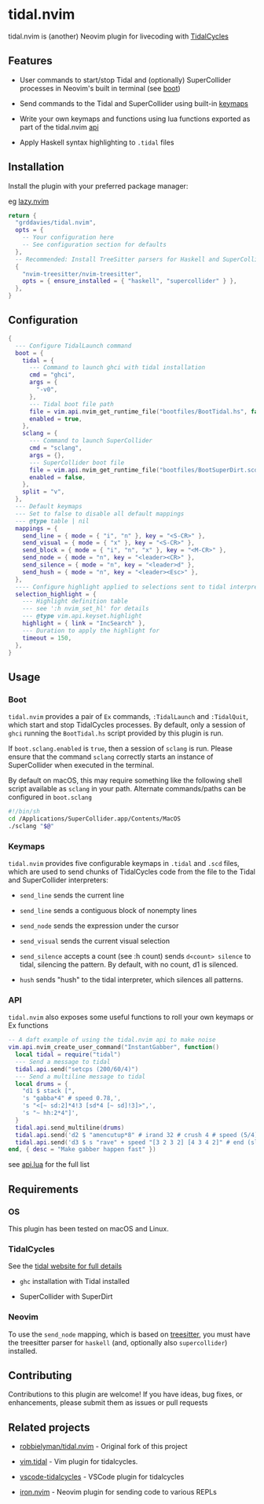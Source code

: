 # tidal.nvim

tidal.nvim is (another) Neovim plugin for livecoding with [TidalCycles](https://tidalcycles.org)

## Features

- User commands to start/stop Tidal and (optionally) SuperCollider processes in
  Neovim's built in terminal (see [boot](#boot))

- Send commands to the Tidal and SuperCollider using built-in [keymaps](#keymaps)

- Write your own keymaps and functions using lua functions exported as part of
  the tidal.nvim [api](#api)

- Apply Haskell syntax highlighting to `.tidal` files

## Installation

Install the plugin with your preferred package manager:

eg [lazy.nvim](https://github.com/folke/lazy.nvim)

```lua
return {
  "grddavies/tidal.nvim",
  opts = {
    -- Your configuration here
    -- See configuration section for defaults
  },
  -- Recommended: Install TreeSitter parsers for Haskell and SuperCollider
  {
    "nvim-treesitter/nvim-treesitter",
    opts = { ensure_installed = { "haskell", "supercollider" } },
  },
}
```

## Configuration

```lua
{
  --- Configure TidalLaunch command
  boot = {
    tidal = {
      --- Command to launch ghci with tidal installation
      cmd = "ghci",
      args = {
        "-v0",
      },
      --- Tidal boot file path
      file = vim.api.nvim_get_runtime_file("bootfiles/BootTidal.hs", false)[1],
      enabled = true,
    },
    sclang = {
      --- Command to launch SuperCollider
      cmd = "sclang",
      args = {},
      --- SuperCollider boot file
      file = vim.api.nvim_get_runtime_file("bootfiles/BootSuperDirt.scd", false)[1],
      enabled = false,
    },
    split = "v",
  },
  --- Default keymaps
  --- Set to false to disable all default mappings
  --- @type table | nil
  mappings = {
    send_line = { mode = { "i", "n" }, key = "<S-CR>" },
    send_visual = { mode = { "x" }, key = "<S-CR>" },
    send_block = { mode = { "i", "n", "x" }, key = "<M-CR>" },
    send_node = { mode = "n", key = "<leader><CR>" },
    send_silence = { mode = "n", key = "<leader>d" },
    send_hush = { mode = "n", key = "<leader><Esc>" },
  },
  ---- Configure highlight applied to selections sent to tidal interpreter
  selection_highlight = {
    --- Highlight definition table
    --- see ':h nvim_set_hl' for details
    --- @type vim.api.keyset.highlight
    highlight = { link = "IncSearch" },
    --- Duration to apply the highlight for
    timeout = 150,
  },
}
```

## Usage

### Boot

`tidal.nvim` provides a pair of `Ex` commands, `:TidalLaunch` and `:TidalQuit`,
which start and stop TidalCycles processes. By default, only a session of
`ghci` running the `BootTidal.hs` script provided by this plugin is run.

If `boot.sclang.enabled` is `true`, then a session of `sclang` is run. Please
ensure that the command `sclang` correctly starts an instance of SuperCollider
when executed in the terminal.

By default on macOS, this may require something like the following shell script
available as `sclang` in your path. Alternate commands/paths can be configured
in `boot.sclang`

```sh
#!/bin/sh
cd /Applications/SuperCollider.app/Contents/MacOS
./sclang "$@"
```

### Keymaps

`tidal.nvim` provides five configurable keymaps in `.tidal` and `.scd` files,
which are used to send chunks of TidalCycles code from the file to the Tidal
and SuperCollider interpreters:

- `send_line` sends the current line

- `send_line` sends a contiguous block of nonempty lines

- `send_node` sends the expression under the cursor

- `send_visual` sends the current visual selection

- `send_silence` accepts a count (see :h count) sends `d<count> silence` to
  tidal, silencing the pattern. By default, with no count, d1 is silenced.

- `hush` sends "hush" to the tidal interpreter, which silences all patterns.

### API

`tidal.nvim` also exposes some useful functions to roll your own keymaps or Ex functions

```lua
-- A daft example of using the tidal.nvim api to make noise
vim.api.nvim_create_user_command("InstantGabber", function()
  local tidal = require("tidal")
  --- Send a message to tidal
  tidal.api.send("setcps (200/60/4)")
  --- Send a multiline message to tidal
  local drums = {
    "d1 $ stack [",
    's "gabba*4" # speed 0.78,',
    's "<[~ sd:2]*4!3 [sd*4 [~ sd]!3]>",',
    's "~ hh:2*4"]',
  }
  tidal.api.send_multiline(drums)
  tidal.api.send('d2 $ "amencutup*8" # irand 32 # crush 4 # speed (5/4)')
  tidal.api.send('d3 $ s "rave" + speed "[3 2 3 2] [4 3 4 2]" # end (slow 2 (tri * 0.7))')
end, { desc = "Make gabber happen fast" })
```

see [api.lua](lua/tidal/api.lua) for the full list

## Requirements

### OS

This plugin has been tested on macOS and Linux.

### TidalCycles

See the [tidal website for full details](https://tidalcycles.org/docs/getting-started/linux_install)

- `ghc` installation with Tidal installed

- SuperCollider with SuperDirt

### Neovim

To use the `send_node` mapping, which is based on
[treesitter](https://github.com/nvim-treesitter/nvim-treesitter), you must have
the treesitter parser for `haskell` (and, optionally also `supercollider`)
installed.

## Contributing

Contributions to this plugin are welcome! If you have ideas, bug fixes, or
enhancements, please submit them as issues or pull requests

## Related projects

- [robbielyman/tidal.nvim](https://github.com/robbielyman/tidal.nvim) - Original
  fork of this project

- [vim.tidal](https://github.com/tidalcycles/vim-tidal) - Vim plugin for
  tidalcycles.

- [vscode-tidalcycles](https://github.com/tidalcycles/vscode-tidalcycles) -
  VSCode plugin for tidalcycles

- [iron.nvim](https://github.com/Vigemus/iron.nvim) - Neovim plugin for sending
  code to various REPLs
